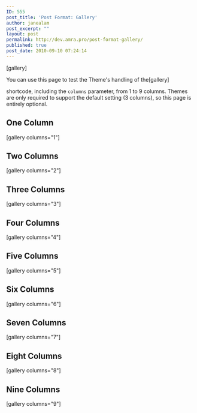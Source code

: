 ```yaml
---
ID: 555
post_title: 'Post Format: Gallery'
author: janealam
post_excerpt: ""
layout: post
permalink: http://dev.amra.pro/post-format-gallery/
published: true
post_date: 2010-09-10 07:24:14
---
```

[gallery]

<!--nextpage-->

You can use this page to test the Theme's handling of the[gallery]

shortcode, including the <code>columns</code> parameter, from 1 to 9 columns. Themes are only required to support the default setting (3 columns), so this page is entirely optional.
<h2>One Column</h2>
[gallery columns="1"]
<h2>Two Columns</h2>
[gallery columns="2"]
<h2>Three Columns</h2>
[gallery columns="3"]
<h2>Four Columns</h2>
[gallery columns="4"]
<h2>Five Columns</h2>
[gallery columns="5"]
<h2>Six Columns</h2>
[gallery columns="6"]
<h2>Seven Columns</h2>
[gallery columns="7"]
<h2>Eight Columns</h2>
[gallery columns="8"]
<h2>Nine Columns</h2>
[gallery columns="9"]